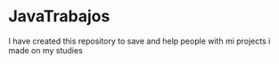 # JavaTrabajos
I have created this repository to save and help people with mi projects i made on my studies
